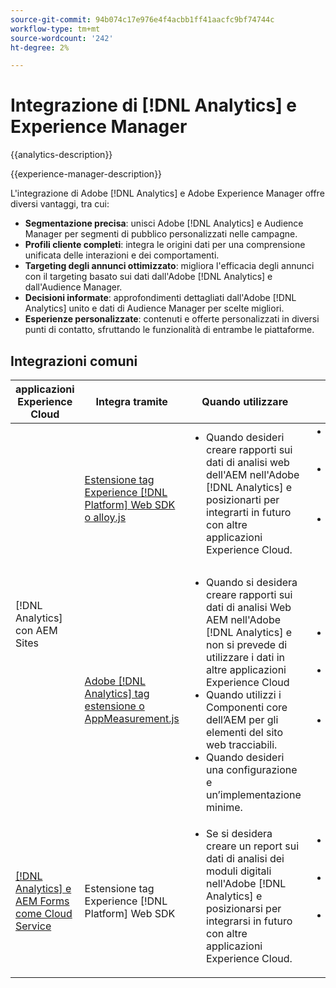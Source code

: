 ```yaml
---
source-git-commit: 94b074c17e976e4f4acbb1ff41aacfc9bf74744c
workflow-type: tm+mt
source-wordcount: '242'
ht-degree: 2%

---
```



# Integrazione di [!DNL Analytics] e Experience Manager

{{analytics-description}}

{{experience-manager-description}}

L&#39;integrazione di Adobe [!DNL Analytics] e Adobe Experience Manager offre diversi vantaggi, tra cui:

+ **Segmentazione precisa**: unisci Adobe [!DNL Analytics] e Audience Manager per segmenti di pubblico personalizzati nelle campagne.
+ **Profili cliente completi**: integra le origini dati per una comprensione unificata delle interazioni e dei comportamenti.
+ **Targeting degli annunci ottimizzato**: migliora l&#39;efficacia degli annunci con il targeting basato sui dati dall&#39;Adobe [!DNL Analytics] e dall&#39;Audience Manager.
+ **Decisioni informate**: approfondimenti dettagliati dall&#39;Adobe [!DNL Analytics] unito e dati di Audience Manager per scelte migliori.
+ **Esperienze personalizzate**: contenuti e offerte personalizzati in diversi punti di contatto, sfruttando le funzionalità di entrambe le piattaforme.

## Integrazioni comuni

<table>
    <thead>
        <tr>
            <th>applicazioni Experience Cloud</th>
            <th>Integra tramite</th>
            <th>Quando utilizzare</th>
            <th>Casi d’uso comuni</th>
        </tr>
    </thead>
    <tbody>
        <tr>
            <td rowspan="2">[!DNL Analytics] con AEM Sites</a></td>
            <td><a href="https://experienceleague.adobe.com/docs/experience-manager-learn/sites/integrations/experience-platform/analytics-using-web-sdk.html" target="_blank" rel="noreferrer">Estensione tag Experience [!DNL Platform] Web SDK o alloy.js</a></td>
            <td>
                <ul style="margin-top: 0;">
                    <li>Quando desideri creare rapporti sui dati di analisi web dell'AEM nell'Adobe [!DNL Analytics] e posizionarti per integrarti in futuro con altre applicazioni Experience Cloud.</li>
                </ul>
            </td>
            <td>
                <ul style="margin-top: 0;">
                  <li>Tracciamento del traffico del sito web.</li>
                  <li>Monitoraggio delle campagne di marketing.</li>
                  <li>Ottimizzazione delle prestazioni del sito web.</li>
                </ul>
            </td>
        </tr>
        <tr>
            <td><a href="https://experienceleague.adobe.com/docs/experience-manager-learn/sites/integrations/analytics/collect-data-analytics.html?lang=it" target="_blank" rel="noreferrer">Adobe [!DNL Analytics] tag estensione o AppMeasurement.js</a></td>
            <td>
                <ul style="margin-top: 0;">
                    <li>Quando si desidera creare rapporti sui dati di analisi Web AEM nell'Adobe [!DNL Analytics] e non si prevede di utilizzare i dati in altre applicazioni Experience Cloud</li>
                    <li>Quando utilizzi i Componenti core dell’AEM per gli elementi del sito web tracciabili.</li>
                    <li>Quando desideri una configurazione e un’implementazione minime.</li>
                </ul>
            </td>
            <td>
                <ul style="margin-top: 0;">
                  <li>Tracciamento del traffico del sito web.</li>
                  <li>Monitoraggio delle campagne di marketing.</li>
                  <li>Ottimizzazione delle prestazioni del sito web.</li>
                </ul>
            </td>
        </tr>
        <tr>
            <td><a href="https://experienceleague.adobe.com/docs/experience-manager-learn/cloud-service/forms/forms-and-analytics/introduction.html?lang=it" target="_blank" rel="noreferrer">[!DNL Analytics] e AEM Forms come Cloud Service</a></td>
            <td>Estensione tag Experience [!DNL Platform] Web SDK</td>
            <td>
              <ul style="margin-top: 0;">
                <li>Se si desidera creare un report sui dati di analisi dei moduli digitali nell'Adobe [!DNL Analytics] e posizionarsi per integrarsi in futuro con altre applicazioni Experience Cloud.</li>
              </ul>
            </td>
            <td>
                <ul style="margin-top: 0;">
                  <li>Tracciare l’invio del modulo.</li>
                  <li>Monitoraggio degli errori dei campi modulo.</li>
                  <li>Report sui valori dei campi modulo inviati.</li>
                </ul>
            </td>
        </tr>
    </tbody>          
</table>
